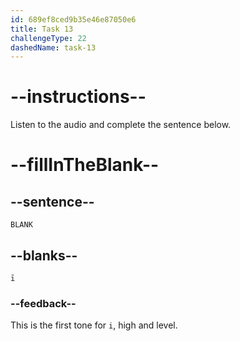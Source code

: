 ```yaml
---
id: 689ef8ced9b35e46e87050e6
title: Task 13
challengeType: 22
dashedName: task-13
---
```


<!-- (Audio) A: ī -->

# --instructions--

Listen to the audio and complete the sentence below.

# --fillInTheBlank--

## --sentence--

`BLANK`

## --blanks--

`ī`

### --feedback--

This is the first tone for `i`, high and level.
